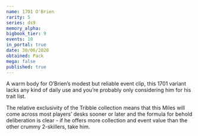 ```yaml
---
name: 1701 O'Brien
rarity: 5
series: ds9
memory_alpha:
bigbook_tier: 9
events: 18
in_portal: true
date: 30/06/2020
obtained: Pack
mega: false
published: true
---
```


A warm body for O’Brien’s modest but reliable event clip, this 1701 variant lacks any kind of daily use and you’re probably only considering him for his trait list.

The relative exclusivity of the Tribble collection means that this Miles will come across most players’ desks sooner or later and the formula for behold deliberation is clear - if he offers more collection and event value than the other crummy 2-skillers, take him.
